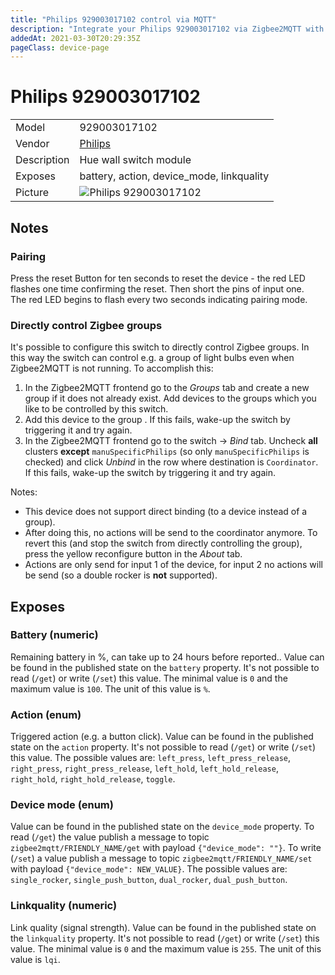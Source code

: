 ```yaml
---
title: "Philips 929003017102 control via MQTT"
description: "Integrate your Philips 929003017102 via Zigbee2MQTT with whatever smart home infrastructure you are using without the vendor's bridge or gateway."
addedAt: 2021-03-30T20:29:35Z
pageClass: device-page
---
```


<!-- !!!! -->
<!-- ATTENTION: This file is auto-generated through docgen! -->
<!-- You can only edit the "Notes"-Section between the two comment lines "Notes BEGIN" and "Notes END". -->
<!-- Do not use h1 or h2 heading within "## Notes"-Section. -->
<!-- !!!! -->

# Philips 929003017102

|     |     |
|-----|-----|
| Model | 929003017102  |
| Vendor  | [Philips](/supported-devices/#v=Philips)  |
| Description | Hue wall switch module |
| Exposes | battery, action, device_mode, linkquality |
| Picture | ![Philips 929003017102](https://www.zigbee2mqtt.io/images/devices/929003017102.jpg) |


<!-- Notes BEGIN: You can edit here. Add "## Notes" headline if not already present. -->
## Notes

### Pairing
Press the reset Button for ten seconds to reset the device - the red LED flashes one time confirming the reset. Then short the pins of input one.  
The red LED begins to flash every two seconds indicating pairing mode.

### Directly control Zigbee groups
It's possible to configure this switch to directly control Zigbee groups. In this way the switch can control e.g. a group of light bulbs even when Zigbee2MQTT is not running. To accomplish this:
1. In the Zigbee2MQTT frontend go to the *Groups* tab and create a new group if it does not already exist. Add devices to the groups which you like to be controlled by this switch.
1. Add this device to the group . If this fails, wake-up the switch by triggering it and try again.
1. In the Zigbee2MQTT frontend go to the switch -> *Bind* tab. Uncheck **all** clusters **except** `manuSpecificPhilips` (so only `manuSpecificPhilips` is checked) and click *Unbind* in the row where destination is `Coordinator`. If this fails, wake-up the switch by triggering it and try again.

Notes:
- This device does not support direct binding (to a device instead of a group).
- After doing this, no actions will be send to the coordinator anymore. To revert this (and stop the switch from directly controlling the group), press the yellow reconfigure button in the *About* tab.
- Actions are only send for input 1 of the device, for input 2 no actions will be send (so a double rocker is **not** supported).
<!-- Notes END: Do not edit below this line -->




## Exposes

### Battery (numeric)
Remaining battery in %, can take up to 24 hours before reported..
Value can be found in the published state on the `battery` property.
It's not possible to read (`/get`) or write (`/set`) this value.
The minimal value is `0` and the maximum value is `100`.
The unit of this value is `%`.

### Action (enum)
Triggered action (e.g. a button click).
Value can be found in the published state on the `action` property.
It's not possible to read (`/get`) or write (`/set`) this value.
The possible values are: `left_press`, `left_press_release`, `right_press`, `right_press_release`, `left_hold`, `left_hold_release`, `right_hold`, `right_hold_release`, `toggle`.

### Device mode (enum)
Value can be found in the published state on the `device_mode` property.
To read (`/get`) the value publish a message to topic `zigbee2mqtt/FRIENDLY_NAME/get` with payload `{"device_mode": ""}`.
To write (`/set`) a value publish a message to topic `zigbee2mqtt/FRIENDLY_NAME/set` with payload `{"device_mode": NEW_VALUE}`.
The possible values are: `single_rocker`, `single_push_button`, `dual_rocker`, `dual_push_button`.

### Linkquality (numeric)
Link quality (signal strength).
Value can be found in the published state on the `linkquality` property.
It's not possible to read (`/get`) or write (`/set`) this value.
The minimal value is `0` and the maximum value is `255`.
The unit of this value is `lqi`.

